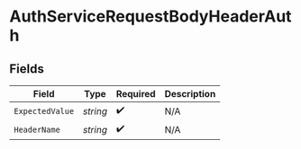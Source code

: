 # AuthServiceRequestBodyHeaderAuth


## Fields

| Field              | Type               | Required           | Description        |
| ------------------ | ------------------ | ------------------ | ------------------ |
| `ExpectedValue`    | *string*           | :heavy_check_mark: | N/A                |
| `HeaderName`       | *string*           | :heavy_check_mark: | N/A                |